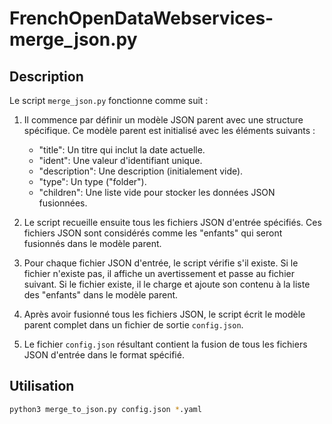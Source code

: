 # FrenchOpenDataWebservices- merge_json.py

## Description

Le script `merge_json.py` fonctionne comme suit :

1. Il commence par définir un modèle JSON parent avec une structure spécifique. Ce modèle parent est initialisé avec les éléments suivants :
   - "title": Un titre qui inclut la date actuelle.
   - "ident": Une valeur d'identifiant unique.
   - "description": Une description (initialement vide).
   - "type": Un type ("folder").
   - "children": Une liste vide pour stocker les données JSON fusionnées.

2. Le script recueille ensuite tous les fichiers JSON d'entrée spécifiés. Ces fichiers JSON sont considérés comme les "enfants" qui seront fusionnés dans le modèle parent.

3. Pour chaque fichier JSON d'entrée, le script vérifie s'il existe. Si le fichier n'existe pas, il affiche un avertissement et passe au fichier suivant. Si le fichier existe, il le charge et ajoute son contenu à la liste des "enfants" dans le modèle parent.

4. Après avoir fusionné tous les fichiers JSON, le script écrit le modèle parent complet dans un fichier de sortie `config.json`.

5. Le fichier `config.json` résultant contient la fusion de tous les fichiers JSON d'entrée dans le format spécifié.

## Utilisation

```bash
python3 merge_to_json.py config.json *.yaml
```
